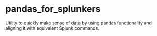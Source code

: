 # pandas_for_splunkers
Utility to quickly make sense of data by using pandas functionality and aligning it with equivalent Splunk commands.
